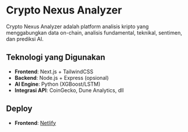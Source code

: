 # Crypto Nexus Analyzer

Crypto Nexus Analyzer adalah platform analisis kripto yang menggabungkan data on-chain, analisis fundamental, teknikal, sentimen, dan prediksi AI.

## Teknologi yang Digunakan
- **Frontend**: Next.js + TailwindCSS
- **Backend**: Node.js + Express (opsional)
- **AI Engine**: Python (XGBoost/LSTM)
- **Integrasi API**: CoinGecko, Dune Analytics, dll

## Deploy
- **Frontend**: [Netlify](https://netlify.com )
